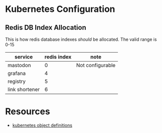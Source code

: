 # Kubernetes Configuration

## Redis DB Index Allocation

This is how redis database indexes *should* be allocated. The valid range is 0-15

| service        | redis index | note             |
| --------       | ----------- | ----             |
| mastodon       | 0           | Not configurable |
| grafana        | 4           | |
| registry       | 5           | |
| link shortener | 6           | |

# Resources

- [kubernetes object definitions](https://kubernetes.io/docs/reference/generated/kubernetes-api/v1.27/)